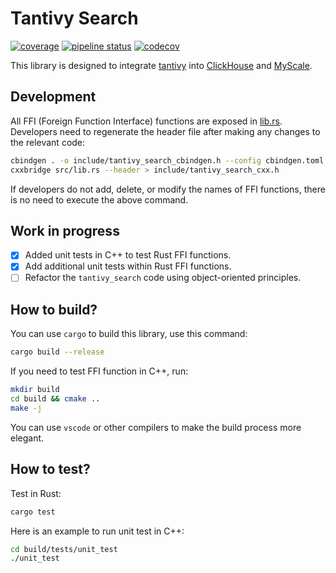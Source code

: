 # Tantivy Search

[![coverage](https://git.moqi.ai/mqdb/tantivy-search/badges/tantivy_0.21.1/coverage.svg?job=CodeCoverage)]()
[![pipeline status](https://git.moqi.ai/mqdb/tantivy-search/badges/tantivy_0.21.1/pipeline.svg)](https://git.moqi.ai/mqdb/tantivy-search/-/pipelines?page=1&scope=all&ref=tantivy_0.21.1)
[![codecov](https://codecov.io/gh/MochiXu/tantivy-search/graph/badge.svg?token=DRUQZXPYRP)](https://codecov.io/gh/MochiXu/tantivy-search)



This library is designed to integrate [tantivy](https://github.com/quickwit-oss/tantivy/) into [ClickHouse](https://github.com/ClickHouse/ClickHouse) and [MyScale](https://git.moqi.ai/mqdb/ClickHouse/).

## Development

All FFI (Foreign Function Interface) functions are exposed in [lib.rs](./src/lib.rs). Developers need to regenerate the header file after making any changes to the relevant code:

```bash
cbindgen . -o include/tantivy_search_cbindgen.h --config cbindgen.toml
cxxbridge src/lib.rs --header > include/tantivy_search_cxx.h
```

If developers do not add, delete, or modify the names of FFI functions, there is no need to execute the above command.

## Work in progress

- [x] Added unit tests in C++ to test Rust FFI functions.
- [x] Add additional unit tests within Rust FFI functions.
- [ ] Refactor the `tantivy_search` code using object-oriented principles.

## How to build?

You can use `cargo` to build this library, use this command:

```bash
cargo build --release
```

If you need to test FFI function in C++, run:

```bash
mkdir build
cd build && cmake ..
make -j
```

You can use `vscode` or other compilers to make the build process more elegant.

## How to test?

Test in Rust:

```bash
cargo test
```

Here is an example to run unit test in C++:

```bash
cd build/tests/unit_test
./unit_test
```
